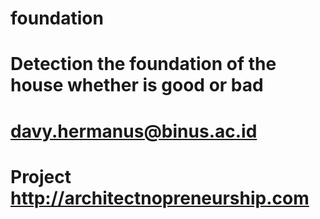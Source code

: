# foundation
# Detection the foundation of the house whether is good or bad
# davy.hermanus@binus.ac.id
# Project http://architectnopreneurship.com
